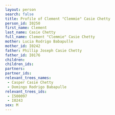 ```yaml
---
layout: person
search: false
title: Profile of Clement "Clemmie" Casie Chetty
person_id: I0250
first_name: Clement
last_name: Casie Chetty
full_name: Clement "Clemmie" Casie Chetty
mother: Lucia Rodrigo Babapulle
mother_id: I0242
father: Phillip Joseph Casie Chetty
father_id: I0176
children:
children_ids:
partners:
partner_ids:
relevant_trees_names:
 - Casper Casie Chetty
 - Domingo Rodrigo Babapulle
relevant_trees_ids:
 - I500097
 - I0243
sex: M
---
```


